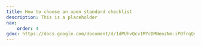 ```yaml
---
title: How to choose an open standard checklist
description: This is a placeholder
nav:
    order: 4
gdoc: https://docs.google.com/document/d/1dPUhvQcv1MYcDMNeozNm-iPOfrqQyYFugVAg1Im5Eew/edit?usp=sharing
---
```

